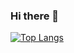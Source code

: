 ### Hi there 👋

[![Top Langs](https://github-readme-stats-ewgevgzp6-bendahara.vercel.app/api/top-langs/?username=daaa1m)](https://github.com/daaa1m/github-readme-stats)
